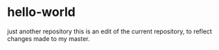 # hello-world
just another repository
this is an edit of the current repository, to reflect changes made to my master.
